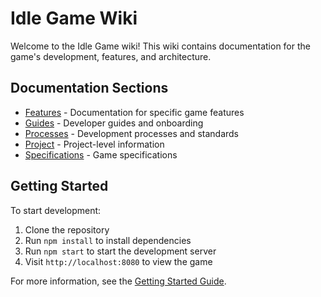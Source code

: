 # Idle Game Wiki

Welcome to the Idle Game wiki! This wiki contains documentation for the game's development, features, and architecture.

## Documentation Sections

- [Features](Features) - Documentation for specific game features
- [Guides](Guides) - Developer guides and onboarding
- [Processes](Processes) - Development processes and standards
- [Project](Project) - Project-level information
- [Specifications](Specifications) - Game specifications

## Getting Started

To start development:

1. Clone the repository
2. Run `npm install` to install dependencies
3. Run `npm start` to start the development server
4. Visit `http://localhost:8080` to view the game

For more information, see the [Getting Started Guide](Guides/Getting-Started).